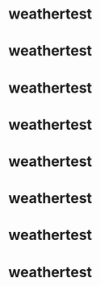 # weathertest
# weathertest
# weathertest
# weathertest
# weathertest
# weathertest
# weathertest
# weathertest
